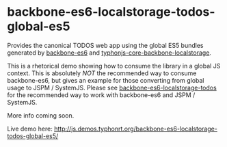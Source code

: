 # backbone-es6-localstorage-todos-global-es5

Provides the canonical TODOS web app using the global ES5 bundles generated by [backbone-es6](https://github.com/typhonjs/backbone-es6) and [typhonjs-core-backbone-localstorage](https://github.com/typhonjs/typhonjs-core-backbone-localstorage). 

This is a rhetorical demo showing how to consume the library in a global JS context. This is absolutely _NOT_ the recommended way to consume backbone-es6, but gives an example for those converting from global usage to JSPM / SystemJS. Please see
[backbone-es6-localstorage-todos](https://github.com/typhonjs-demos/backbone-es6-localstorage-todos) for the recommended way to work with backbone-es6 and JSPM / SystemJS.

More info coming soon.

Live demo here: http://js.demos.typhonrt.org/backbone-es6-localstorage-todos-global-es5/
